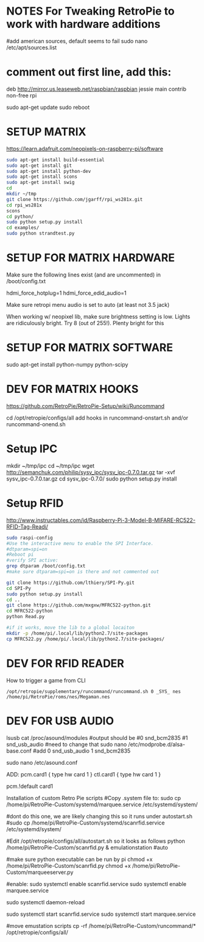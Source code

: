NOTES For Tweaking RetroPie to work with hardware additions
=======================

#add american sources, default seems to fail
sudo nano /etc/apt/sources.list
# comment out first line, add this:
deb http://mirror.us.leaseweb.net/raspbian/raspbian jessie main contrib non-free rpi

sudo apt-get update
sudo reboot

SETUP MATRIX
===============
https://learn.adafruit.com/neopixels-on-raspberry-pi/software

```bash
sudo apt-get install build-essential
sudo apt-get install git
sudo apt-get install python-dev
sudo apt-get install scons
sudo apt-get install swig
cd
mkdir ~/tmp
git clone https://github.com/jgarff/rpi_ws281x.git
cd rpi_ws281x
scons
cd python/
sudo python setup.py install
cd examples/
sudo python strandtest.py
```


SETUP FOR MATRIX HARDWARE
==================
Make sure the following lines exist (and are uncommented) in /boot/config.txt

hdmi_force_hotplug=1
hdmi_force_edid_audio=1

Make sure retropi menu audio is set to auto (at least not 3.5 jack)

When working w/ neopixel lib, make sure brightness setting is low. Lights are ridiculously bright.  Try 8 (out of 255!).  Plenty bright for this

SETUP FOR MATRIX SOFTWARE
=================
sudo apt-get install python-numpy python-scipy


DEV FOR MATRIX HOOKS
===================

https://github.com/RetroPie/RetroPie-Setup/wiki/Runcommand

cd /opt/retropie/configs/all
add hooks in runcommand-onstart.sh and/or runcommand-onend.sh


Setup IPC
=================
mkdir ~/tmp/ipc
cd ~/tmp/ipc
wget http://semanchuk.com/philip/sysv_ipc/sysv_ipc-0.7.0.tar.gz
tar -xvf sysv_ipc-0.7.0.tar.gz
cd sysv_ipc-0.7.0/
sudo python setup.py install


Setup RFID
===============

http://www.instructables.com/id/Raspberry-Pi-3-Model-B-MIFARE-RC522-RFID-Tag-Readi/

```bash
sudo raspi-config
#Use the interactive menu to enable the SPI Interface.
#dtparam=spi=on
#Reboot pi
#verify SPI active:
grep dtparam /boot/config.txt
#make sure dtparam=spi=on is there and not commented out

git clone https://github.com/lthiery/SPI-Py.git
cd SPI-Py
sudo python setup.py install
cd ..
git clone https://github.com/mxgxw/MFRC522-python.git
cd MFRC522-python
python Read.py

#if it works, move the lib to a global locaiton
mkdir -p /home/pi/.local/lib/python2.7/site-packages
cp MFRC522.py /home/pi/.local/lib/python2.7/site-packages/


```

DEV FOR RFID READER
==================
How to trigger a game from CLI
```
/opt/retropie/supplementary/runcommand/runcommand.sh 0 _SYS_ nes /home/pi/RetroPie/roms/nes/Megaman.nes
```

DEV FOR USB AUDIO
==================
lsusb
cat /proc/asound/modules
#output should be
#0 snd_bcm2835
#1 snd_usb_audio
#need to change that
sudo nano /etc/modprobe.d/alsa-base.conf
#add
0 snd_usb_audio
1 snd_bcm2835

sudo nano /etc/asound.conf

ADD:
pcm.card1 {
type hw card 1
}
ctl.card1 {
type hw card 1
}

pcm.!default card1


Installation of custom Retro Pie scripts
#Copy .system file to:
sudo cp /home/pi/RetroPie-Custom/systemd/marquee.service /etc/systemd/system/

#dont do this one, we are likely changing this so it runs under autostart.sh
#sudo cp /home/pi/RetroPie-Custom/systemd/scanrfid.service /etc/systemd/system/

#Edit /opt/retropie/configs/all/autostart.sh so it looks as follows
python /home/pi/RetroPie-Custom/scanrfid.py &
emulationstation #auto


#make sure python executable can be run by pi
chmod +x /home/pi/RetroPie-Custom/scanrfid.py
chmod +x /home/pi/RetroPie-Custom/marqueeserver.py

#enable:
sudo systemctl enable scanrfid.service
sudo systemctl enable marquee.service

sudo systemctl daemon-reload

sudo systemctl start scanrfid.service
sudo systemctl start marquee.service

#move emustation scripts
cp -rf /home/pi/RetroPie-Custom/runcommand/* /opt/retropie/configs/all/
